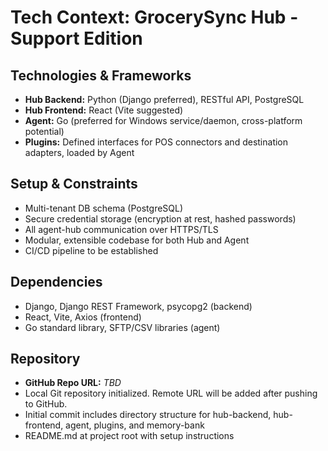 # Tech Context: GrocerySync Hub - Support Edition

## Technologies & Frameworks
- **Hub Backend:** Python (Django preferred), RESTful API, PostgreSQL
- **Hub Frontend:** React (Vite suggested)
- **Agent:** Go (preferred for Windows service/daemon, cross-platform potential)
- **Plugins:** Defined interfaces for POS connectors and destination adapters, loaded by Agent

## Setup & Constraints
- Multi-tenant DB schema (PostgreSQL)
- Secure credential storage (encryption at rest, hashed passwords)
- All agent-hub communication over HTTPS/TLS
- Modular, extensible codebase for both Hub and Agent
- CI/CD pipeline to be established

## Dependencies
- Django, Django REST Framework, psycopg2 (backend)
- React, Vite, Axios (frontend)
- Go standard library, SFTP/CSV libraries (agent)

## Repository
- **GitHub Repo URL:** _TBD_
- Local Git repository initialized. Remote URL will be added after pushing to GitHub.
- Initial commit includes directory structure for hub-backend, hub-frontend, agent, plugins, and memory-bank
- README.md at project root with setup instructions 